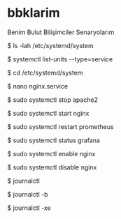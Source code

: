 # bbklarim
Benim Bulut Bilişimciler Senaryolarım

$ ls -lah /etc/systemd/system

$ systemctl list-units --type=service

$ cd /etc/systemd/system

$ nano nginx.service

$ sudo systemctl stop apache2 

$ sudo systemctl start nginx

$ sudo systemctl restart prometheus

$ sudo systemctl status grafana

$ sudo systemctl enable nginx

$ sudo systemctl disable nginx


$ journalctl 

$ journalctl -b

$ journalctl -xe

